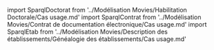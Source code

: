 import SparqlDoctorat from '../Modélisation Movies/Habilitation Doctorale/Cas usage.md'
import SparqlContrat from '../Modélisation Movies/Contrat de documentation électronique/Cas usage.md'
import SparqlEtab from '../Modélisation Movies/Description des établissements/Généalogie des établissements/Cas usage.md' 

<SparqlEtab components={props.components} />
<SparqlContrat components={props.components} />
<SparqlDoctorat components={props.components} />
